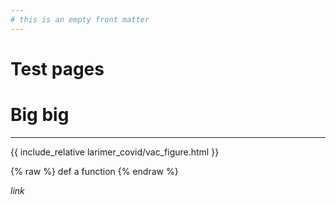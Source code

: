 ```yaml
---
# this is an empty front matter
---
```


# Test pages

# Big big
---

{{ include_relative larimer_covid/vac_figure.html }}

{% raw %}
def a function
{% endraw %}


_link_




